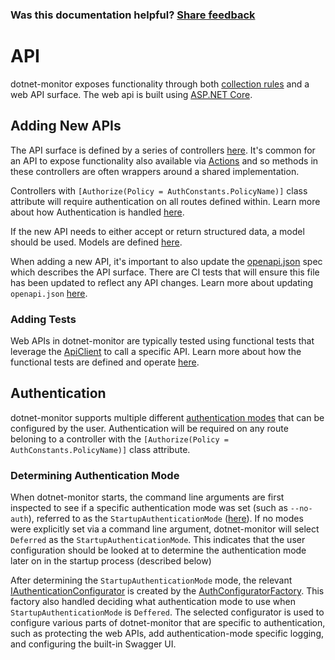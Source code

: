 
### Was this documentation helpful? [Share feedback](https://www.research.net/r/DGDQWXH?src=documentation%2FlearningPath%2Fapi)

# API

dotnet-monitor exposes functionality through both [collection rules](./collectionrules.md) and a web API surface. The web api is built using [ASP.NET Core](https://dotnet.microsoft.com/learn/aspnet/what-is-aspnet-core).

## Adding New APIs

The API surface is defined by a series of controllers [here](../../src/Microsoft.Diagnostics.Monitoring.WebApi/Controllers/). It's common for an API to expose functionality also available via [Actions](./collectionrules.md#actions) and so methods in these controllers are often wrappers around a shared implementation.

Controllers with `[Authorize(Policy = AuthConstants.PolicyName)]` class attribute will require authentication on all routes defined within. Learn more about how Authentication is handled [here](#authentication).

If the new API needs to either accept or return structured data, a model should be used. Models are defined [here](../../src/Microsoft.Diagnostics.Monitoring.WebApi/Models/).

When adding a new API, it's important to also update the [openapi.json](../openapi.json) spec which describes the API surface. There are CI tests that will ensure this file has been updated to reflect any API changes. Learn more about updating `openapi.json` [here](./testing.md#openapi-generation).

### Adding Tests

Web APIs in dotnet-monitor are typically tested using functional tests that leverage the [ApiClient](../../src/Tests/Microsoft.Diagnostics.Monitoring.Tool.FunctionalTests/HttpApi/ApiClient.cs) to call a specific API. Learn more about how the functional tests are defined and operate [here](./testing.md#functional-tests).

## Authentication

dotnet-monitor supports multiple different [authentication modes](../authentication.md) that can be configured by the user. Authentication will be required on any route beloning to a controller with the `[Authorize(Policy = AuthConstants.PolicyName)]` class attribute.

### Determining Authentication Mode

When dotnet-monitor starts, the command line arguments are first inspected to see if a specific authentication mode was set (such as `--no-auth`), referred to as the `StartupAuthenticationMode` ([here](../../src/Tools/dotnet-monitor/Commands/CollectCommandHandler.cs#L27)). If no modes were explicitly set via a command line argument, dotnet-monitor will select `Deferred` as the `StartupAuthenticationMode`. This indicates that the user configuration should be looked at to determine the authentication mode later on in the startup process (described below)

After determining the `StartupAuthenticationMode` mode, the relevant [IAuthenticationConfigurator](../../src/Tools/dotnet-monitor/Auth/IAuthenticationConfigurator.cs) is created by the [AuthConfiguratorFactory](../../src/Tools/dotnet-monitor/Auth/AuthConfiguratorFactory.cs). This factory also handled deciding what authentication mode to use when `StartupAuthenticationMode` is `Deffered`. The selected configurator is used to configure various parts of dotnet-monitor that are specific to authentication, such as protecting the web APIs, add authentication-mode specific logging, and configuring the built-in Swagger UI.
